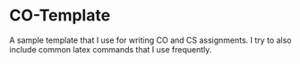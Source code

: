 # CO-Template

A sample template that I use for writing CO and CS assignments. I try to also include common latex commands that I use frequently. 

